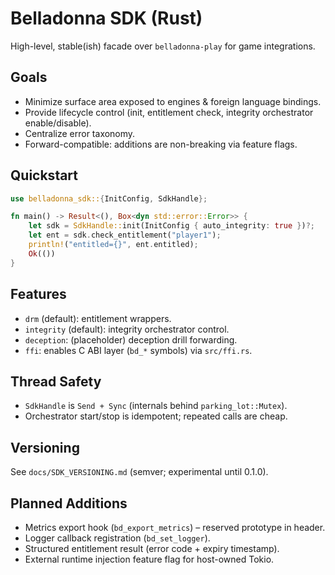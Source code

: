 # Belladonna SDK (Rust)

High-level, stable(ish) facade over `belladonna-play` for game integrations.

## Goals
- Minimize surface area exposed to engines & foreign language bindings.
- Provide lifecycle control (init, entitlement check, integrity orchestrator enable/disable).
- Centralize error taxonomy.
- Forward-compatible: additions are non-breaking via feature flags.

## Quickstart
```rust
use belladonna_sdk::{InitConfig, SdkHandle};

fn main() -> Result<(), Box<dyn std::error::Error>> {
    let sdk = SdkHandle::init(InitConfig { auto_integrity: true })?;
    let ent = sdk.check_entitlement("player1");
    println!("entitled={}", ent.entitled);
    Ok(())
}
```

## Features
- `drm` (default): entitlement wrappers.
- `integrity` (default): integrity orchestrator control.
- `deception`: (placeholder) deception drill forwarding.
- `ffi`: enables C ABI layer (`bd_*` symbols) via `src/ffi.rs`.

## Thread Safety
- `SdkHandle` is `Send + Sync` (internals behind `parking_lot::Mutex`).
- Orchestrator start/stop is idempotent; repeated calls are cheap.

## Versioning
See `docs/SDK_VERSIONING.md` (semver; experimental until 0.1.0).

## Planned Additions
- Metrics export hook (`bd_export_metrics`) – reserved prototype in header.
- Logger callback registration (`bd_set_logger`).
- Structured entitlement result (error code + expiry timestamp).
- External runtime injection feature flag for host-owned Tokio.
